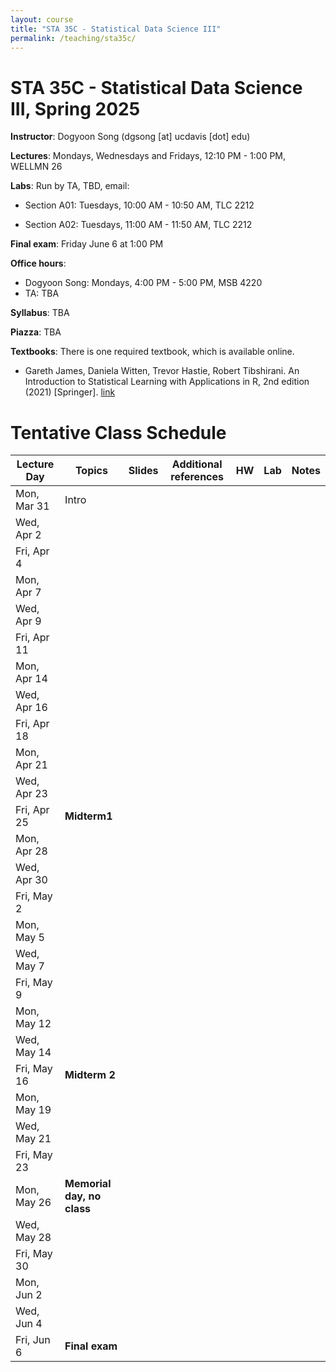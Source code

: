 ```yaml
---
layout: course
title: "STA 35C - Statistical Data Science III"
permalink: /teaching/sta35c/
---
```


STA 35C - Statistical Data Science III, Spring 2025
=======================

**Instructor**: Dogyoon Song (dgsong [at] ucdavis [dot] edu)


**Lectures**: Mondays, Wednesdays and Fridays, 12:10 PM - 1:00 PM, WELLMN 26


**Labs**: Run by TA, TBD, email: 

* Section A01: Tuesdays, 10:00 AM - 10:50 AM, TLC 2212

* Section A02: Tuesdays, 11:00 AM - 11:50 AM, TLC 2212


**Final exam**: Friday June 6 at 1:00 PM 


**Office hours**:
* Dogyoon Song: Mondays, 4:00 PM - 5:00 PM, MSB 4220
* TA: TBA


**Syllabus**: TBA


**Piazza**: TBA


**Textbooks**: 
There is one required textbook, which is available online.
* Gareth James, Daniela Witten, Trevor Hastie, Robert Tibshirani.  An Introduction to Statistical Learning
with Applications in R, 2nd edition (2021) [Springer].  [link](https://link.springer.com/book/10.1007/978-1-0716-1418-1)



# Tentative Class Schedule


Lecture Day | Topics | Slides | Additional references  | HW | Lab | Notes
--- | --- | --- | --- | --- | --- | --- 
Mon, Mar 31 | Intro | ||||
Wed, Apr 2 ||||||
Fri, Apr 4 ||||||
Mon, Apr 7 ||||||
Wed, Apr 9 ||||||
Fri, Apr 11 ||||||
Mon, Apr 14 ||||||
Wed, Apr 16 ||||||
Fri, Apr 18 ||||||
Mon, Apr 21 ||||||
Wed, Apr 23 ||||||
Fri, Apr 25 | **Midterm1** |||||
Mon, Apr 28 ||||||
Wed, Apr 30 ||||||
Fri, May 2 ||||||
Mon, May 5 ||||||
Wed, May 7 ||||||
Fri, May 9 ||||||
Mon, May 12 ||||||
Wed, May 14 ||||||
Fri, May 16 | **Midterm 2** |||||
Mon, May 19 ||||||
Wed, May 21 ||||||
Fri, May 23 ||||||
Mon, May 26 | **Memorial day, no class** |||||
Wed, May 28 ||||||
Fri, May 30 ||||||
Mon, Jun 2 ||||||
Wed, Jun 4 ||||||
Fri, Jun 6 | **Final exam** |||||
